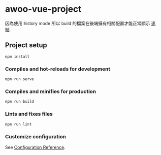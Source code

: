 # awoo-vue-project

因為使用 history mode 所以 build 的檔案在後端擁有相關配置才能正常顯示
[連結](https://router.vuejs.org/guide/essentials/history-mode.html).

## Project setup
```
npm install
```

### Compiles and hot-reloads for development
```
npm run serve
```

### Compiles and minifies for production
```
npm run build
```

### Lints and fixes files
```
npm run lint
```

### Customize configuration
See [Configuration Reference](https://cli.vuejs.org/config/).
